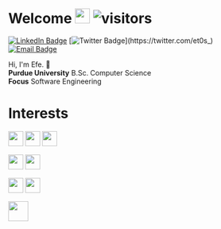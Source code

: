 # Welcome <img src="https://user-images.githubusercontent.com/5679180/79618120-0daffb80-80be-11ea-819e-d2b0fa904d07.gif" width="30px"></img> ![visitors](https://visitor-badge.laobi.icu/badge?page_id=et0s)
[![LinkedIn Badge](https://img.shields.io/badge/LinkedIn-0077B5?style=for-the-badge&logo=linkedin&logoColor=white&link=https://www.linkedin.com/in/efe-tas/)](https://www.linkedin.com/in/efe-tas/) [![Twitter Badge](https://img.shields.io/badge/Twitter-1DA1F2?style=for-the-badge&logo=twitter&logoColor=white&link=https://twitter.com/et0s_)](https://twitter.com/et0s_) [![Email Badge](https://img.shields.io/badge/Gmail-D14836?style=for-the-badge&logo=gmail&logoColor=white&link=mailto:etas1337@gmail.com)](mailto:etas1337@gmail.com)

Hi, I'm Efe. :wave:
<br>**Purdue University** B.Sc. Computer Science
<br>**Focus** Software Engineering

# Interests
<img height="30px" src="https://img.shields.io/badge/Go-00ADD8?style=for-the-badge&logo=go&logoColor=white"/> <img height="30px" src="https://img.shields.io/badge/Python-FFD43B?style=for-the-badge&logo=python&logoColor=darkgreen"/> <img height="30px" src="https://img.shields.io/badge/JavaScript-323330?style=for-the-badge&logo=javascript&logoColor=F7DF1E"> 

<img height="30px" src="https://img.shields.io/badge/Java-ED8B00?style=for-the-badge&logo=java&logoColor=white"/> <img height="30px" src="https://img.shields.io/badge/Amazon_AWS-232F3E?style=for-the-badge&logo=amazon-aws&logoColor=white"/>

<img height="30px" src="https://img.shields.io/badge/C-00599C?style=for-the-badge&logo=c&logoColor=white"/> <img height="30px" src="https://img.shields.io/badge/C%2B%2B-00599C?style=for-the-badge&logo=c%2B%2B&logoColor=white"/>

<img height="40px" src="https://img.shields.io/badge/Linux-FCC624?style=for-the-badge&logo=linux&logoColor=black"/>
